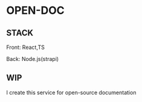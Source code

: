 # OPEN-DOC

## STACK
Front: React,TS

Back: Node.js(strapi)

## WIP

I create this service for open-source documentation
